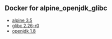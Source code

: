 ## Docker for alpine_openjdk_glibc
* [alpine 3.5](https://www.alpinelinux.org/)
* [glibc 2.26-r0](https://github.com/sgerrand/alpine-pkg-glibc/releases)
* [openjdk 1.8](http://openjdk.java.net/projects/jdk8u/)
